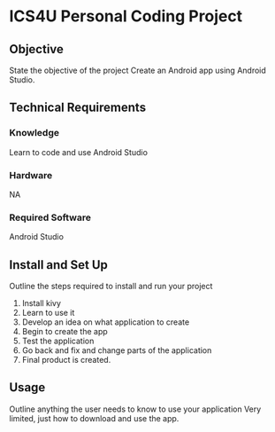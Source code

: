 # ICS4U Personal Coding Project

## Objective
State the objective of the project
Create an Android app using Android Studio.

## Technical Requirements
### Knowledge
Learn to code and use Android Studio
### Hardware
NA
### Required Software
Android Studio

## Install and Set Up
Outline the steps required to install and run your project
1. Install kivy
2. Learn to use it
3. Develop an idea on what application to create
4. Begin to create the app
5. Test the application
6. Go back and fix and change parts of the application
7. Final product is created.
## Usage
Outline anything the user needs to know to use your application
Very limited, just how to download and use the app.

